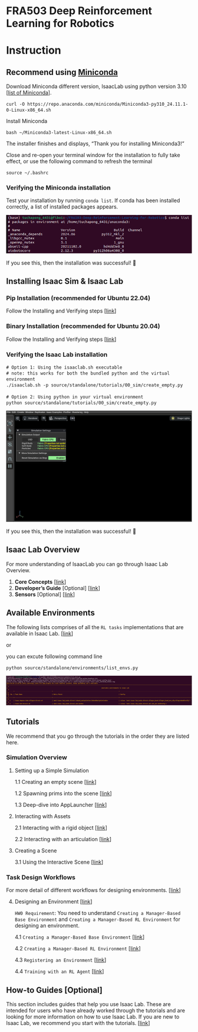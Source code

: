 # FRA503 Deep Reinforcement Learning for Robotics

# Instruction

## Recommend using [Miniconda](https://docs.anaconda.com/miniconda/install/#quick-command-line-install)

Download Miniconda different version, IsaacLab using python version 3.10 [[list of Miniconda](https://repo.anaconda.com/miniconda)].

```
curl -O https://repo.anaconda.com/miniconda/Miniconda3-py310_24.11.1-0-Linux-x86_64.sh
```

Install Miniconda

```
bash ~/Miniconda3-latest-Linux-x86_64.sh
```

The installer finishes and displays, “Thank you for installing Miniconda3!”

Close and re-open your terminal window for the installation to fully take effect, or use the following command to refresh the terminal

```
source ~/.bashrc
```

### Verifying the Miniconda installation

Test your installation by running `conda list`. If conda has been installed correctly, a list of installed packages appears.

![alt text](image-1.png)

If you see this, then the installation was successful! 🎉

## Installing Isaac Sim & Isaac Lab

### Pip Installation (recommended for Ubuntu 22.04)

Follow the Installing and Verifying steps [[link](https://isaac-sim.github.io/IsaacLab/main/source/setup/installation/pip_installation.html)]

### Binary Installation (recommended for Ubuntu 20.04)

Follow the Installing and Verifying steps [[link](https://isaac-sim.github.io/IsaacLab/main/source/setup/installation/binaries_installation.html)]

### Verifying the Isaac Lab installation

```
# Option 1: Using the isaaclab.sh executable
# note: this works for both the bundled python and the virtual environment
./isaaclab.sh -p source/standalone/tutorials/00_sim/create_empty.py

# Option 2: Using python in your virtual environment
python source/standalone/tutorials/00_sim/create_empty.py
```

![alt text](image.png)

If you see this, then the installation was successful! 🎉


## Isaac Lab Overview 

For more understanding of IsaacLab you can go through Isaac Lab Overview.

1. **Core Concepts** [[link](https://isaac-sim.github.io/IsaacLab/main/source/overview/core-concepts/index.html)]
2. **Developer’s Guide** [Optional] [[link](https://isaac-sim.github.io/IsaacLab/main/source/overview/developer-guide/index.html)] 
3. **Sensors** [Optional] [[link](https://isaac-sim.github.io/IsaacLab/main/source/overview/sensors/index.html)]

## Available Environments

The following lists comprises of all the `RL tasks` implementations that are available in Isaac Lab. [[link](https://isaac-sim.github.io/IsaacLab/main/source/overview/environments.html)]

or

you can excute following command line

```
python source/standalone/environments/list_envs.py
```

![alt text](image-2.png)

## Tutorials

We recommend that you go through the tutorials in the order they are listed here.

### Simulation Overview 

1. Setting up a Simple Simulation 

    1.1 Creating an empty scene [[link](https://isaac-sim.github.io/IsaacLab/main/source/tutorials/00_sim/create_empty.html)] 

    1.2 Spawning prims into the scene [[link](https://isaac-sim.github.io/IsaacLab/main/source/tutorials/00_sim/spawn_prims.html)]

    1.3 Deep-dive into AppLauncher [[link](https://isaac-sim.github.io/IsaacLab/main/source/tutorials/00_sim/launch_app.html)] 

2. Interacting with Assets 

    2.1 Interacting with a rigid object [[link](https://isaac-sim.github.io/IsaacLab/main/source/tutorials/01_assets/run_rigid_object.html)]

    2.2 Interacting with an articulation [[link](https://isaac-sim.github.io/IsaacLab/main/source/tutorials/01_assets/run_articulation.html)]

3. Creating a Scene 

    3.1 Using the Interactive Scene [[link](https://isaac-sim.github.io/IsaacLab/main/source/tutorials/02_scene/create_scene.html)]

### Task Design Workflows

For more detail of different workflows for designing environments. [[link](https://isaac-sim.github.io/IsaacLab/main/source/overview/core-concepts/task_workflows.html)]

4. Designing an Environment [[link](https://isaac-sim.github.io/IsaacLab/main/source/tutorials/index.html#designing-an-environment)]

    `HW0 Requirement`: You need to understand `Creating a Manager-Based Base Environment` and `Creating a Manager-Based RL Environment` for designing an environment.

    4.1 `Creating a Manager-Based Base Environment` [[link](https://isaac-sim.github.io/IsaacLab/main/source/tutorials/03_envs/create_manager_base_env.html)]

    4.2 `Creating a Manager-Based RL Environment` [[link](https://isaac-sim.github.io/IsaacLab/main/source/tutorials/03_envs/create_manager_rl_env.html)]

    4.3 `Registering an Environment` [[link](https://isaac-sim.github.io/IsaacLab/main/source/tutorials/03_envs/register_rl_env_gym.html#registering-an-environment)]

    4.4 `Training with an RL Agent` [[link](https://isaac-sim.github.io/IsaacLab/main/source/tutorials/03_envs/run_rl_training.html#training-with-an-rl-agent)]

## How-to Guides [Optional]

This section includes guides that help you use Isaac Lab. 
These are intended for users who have already worked through the tutorials and are looking for more information on how to use Isaac Lab. 
If you are new to Isaac Lab, we recommend you start with the tutorials. [[link](https://isaac-sim.github.io/IsaacLab/main/source/how-to/index.html#how-to-guides)]